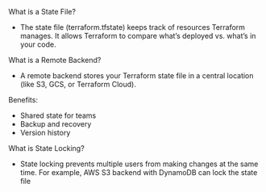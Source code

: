 What is a State File?
- The state file (terraform.tfstate) keeps track of resources Terraform manages.
It allows Terraform to compare what’s deployed vs. what’s in your code.

What is a Remote Backend?
- A remote backend stores your Terraform state file in a central location (like S3, GCS, or Terraform Cloud).


Benefits:
- Shared state for teams
- Backup and recovery
- Version history

What is State Locking?
- State locking prevents multiple users from making changes at the same time.
For example, AWS S3 backend with DynamoDB can lock the state file
